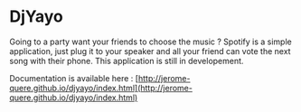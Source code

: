 DjYayo
==========

Going to a party want your friends to choose the music ?
Spotify is a simple application, just plug it to your speaker and all your friend can vote the next song with their phone.
This application is still in developement.


Documentation is available here : [http://jerome-quere.github.io/djyayo/index.html](http://jerome-quere.github.io/djyayo/index.html)